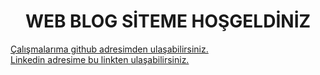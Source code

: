 <html lang="en">
  <head>
    <meta charset="utf-8">
    <meta name="viewport" content="width=device-width, initial-scale=1">
  </head>
  
<body> 
  
<center><h1>WEB BLOG SİTEME HOŞGELDİNİZ</h1></center>

<a href='https://github.com/ozgurgungor1?tab=repositories'> Çalışmalarıma github adresimden ulaşabilirsiniz. </a>
  <br>
<a href='https://www.linkedin.com/in/%C3%B6zg%C3%BCr-g%C3%BCng%C3%B6r/'>Linkedin adresime bu linkten ulaşabilirsiniz. </a>


    
  </body>
</html>
